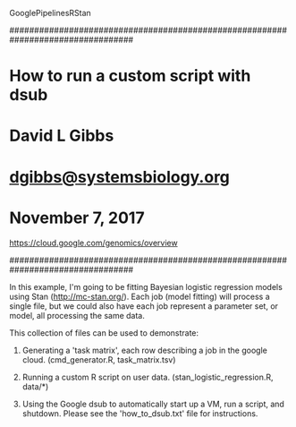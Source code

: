 GooglePipelinesRStan

#################################################################################
# How to run a custom script with dsub
# David L Gibbs
# dgibbs@systemsbiology.org
# November 7, 2017

https://cloud.google.com/genomics/overview

#################################################################################

In this example, I'm going to be fitting Bayesian logistic regression models using Stan
(http://mc-stan.org/). Each job (model fitting) will process a single file,
but we could also have each job represent a parameter set, or model, all
processing the same data.

This collection of files can be used to demonstrate:

1. Generating a 'task matrix', each row describing a job in the google cloud.
   (cmd_generator.R, task_matrix.tsv)

2. Running a custom R script on user data.
   (stan_logistic_regression.R, data/*)

4. Using the Google dsub to automatically start up a VM, run a script, and shutdown.
Please see the 'how_to_dsub.txt' file for instructions.
